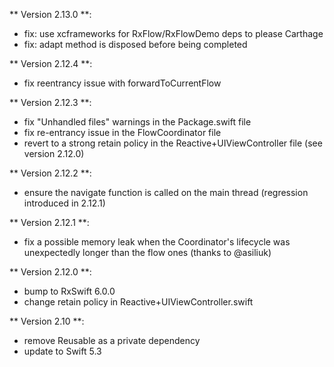 ** Version 2.13.0 **:

- fix: use xcframeworks for RxFlow/RxFlowDemo deps to please Carthage
- fix: adapt method is disposed before being completed

** Version 2.12.4 **:

- fix reentrancy issue with forwardToCurrentFlow

** Version 2.12.3 **:

- fix "Unhandled files" warnings in the Package.swift file
- fix re-entrancy issue in the FlowCoordinator file
- revert to a strong retain policy in the Reactive+UIViewController file (see version 2.12.0)

** Version 2.12.2 **:

- ensure the navigate function is called on the main thread (regression introduced in 2.12.1)

** Version 2.12.1 **:

- fix a possible memory leak when the Coordinator's lifecycle was unexpectedly longer than the flow ones (thanks to @asiliuk)

** Version 2.12.0 **:

- bump to RxSwift 6.0.0
- change retain policy in Reactive+UIViewController.swift

** Version 2.10 **:

- remove Reusable as a private dependency
- update to Swift 5.3
